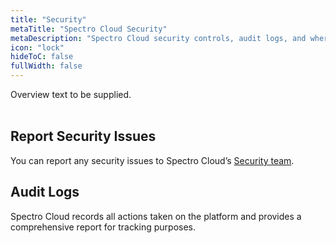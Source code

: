 ```yaml
---
title: "Security"
metaTitle: "Spectro Cloud Security"
metaDescription: "Spectro Cloud security controls, audit logs, and where to report security issues"
icon: "lock"
hideToC: false
fullWidth: false
---
```


Overview text to be supplied.
<br />
<br />

## Report Security Issues

You can report any security issues to Spectro Cloud’s [Security team](security-issues@spectrocloud.com).

## Audit Logs

Spectro Cloud records all actions taken on the platform and provides a comprehensive report for tracking purposes.
